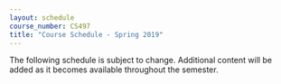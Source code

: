 ```yaml
---
layout: schedule
course_number: CS497
title: "Course Schedule - Spring 2019"
---
```


The following schedule is subject to change.
Additional content will be added as it becomes available throughout the semester.<br>

<script>autogenCalendar({ omitLabs: true, omitFinalExams: true });</script>

<!-- vim:set wrap: ­-->
<!-- vim:set linebreak: -->
<!-- vim:set nolist: -->

